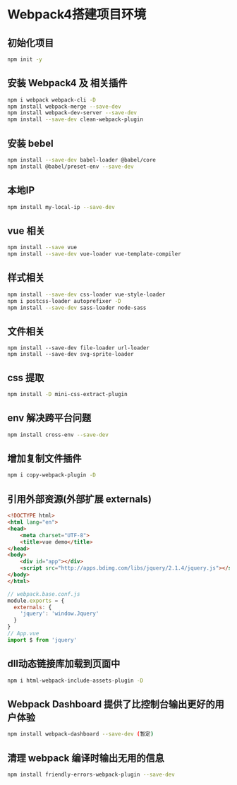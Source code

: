 # Webpack4搭建项目环境

## 初始化项目

```bash
npm init -y
```

## 安装 Webpack4 及 相关插件

```bash
npm i webpack webpack-cli -D
npm install webpack-merge --save-dev
npm install webpack-dev-server --save-dev
npm install --save-dev clean-webpack-plugin
```

## 安装 bebel

```bash
npm install --save-dev babel-loader @babel/core
npm install @babel/preset-env --save-dev
```

## 本地IP

```bash
npm install my-local-ip --save-dev
```

## vue 相关

```bash
npm install --save vue
npm install --save-dev vue-loader vue-template-compiler
```

## 样式相关

```bash
npm install --save-dev css-loader vue-style-loader
npm i postcss-loader autoprefixer -D
npm install --save-dev sass-loader node-sass
```

## 文件相关

```
npm install --save-dev file-loader url-loader
npm install --save-dev svg-sprite-loader
```

## css 提取

```sh
npm install -D mini-css-extract-plugin
```

## env 解决跨平台问题

```sh
npm install cross-env --save-dev
```

## 增加复制文件插件

```sh
npm i copy-webpack-plugin -D
```

## 引用外部资源(外部扩展 externals)

```html
<!DOCTYPE html>
<html lang="en">
<head>
    <meta charset="UTF-8">
    <title>vue demo</title>
</head>
<body>
    <div id="app"></div>
    <script src="http://apps.bdimg.com/libs/jquery/2.1.4/jquery.js"></script>
</body>
</html>
```

```js
// webpack.base.conf.js
module.exports = {
  externals: {
    'jquery': 'window.Jquery'
  }
}
// App.vue
import $ from 'jquery'
```

## dll动态链接库加载到页面中

```sh
npm i html-webpack-include-assets-plugin -D
```

## Webpack Dashboard 提供了比控制台输出更好的用户体验

```sh
npm install webpack-dashboard --save-dev (暂定)
```

## 清理 webpack 编译时输出无用的信息

```sh
npm install friendly-errors-webpack-plugin --save-dev
```